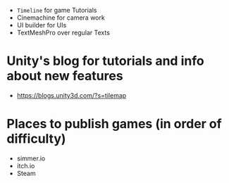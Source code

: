 - `Timeline` for game Tutorials
- Cinemachine for camera work
- UI builder for UIs
- TextMeshPro over regular Texts

# Unity's blog for tutorials and info about new features
- https://blogs.unity3d.com/?s=tilemap


# Places to publish games (in order of difficulty)
- simmer.io
- itch.io
- Steam